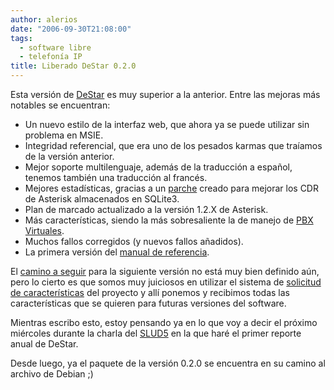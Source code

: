 ```yaml
---
author: alerios
date: "2006-09-30T21:08:00"
tags:
  - software libre
  - telefonía IP
title: Liberado DeStar 0.2.0
---
```


Esta versión de [DeStar](http://destar.berlios.de/) es muy superior a la
anterior. Entre las mejoras más notables se encuentran:

- Un nuevo estilo de la interfaz web, que ahora ya se puede utilizar sin problema en MSIE.
- Integridad referencial, que era uno de los pesados karmas que traíamos de la versión anterior.
- Mejor soporte multilenguaje, además de la traducción a español, tenemos también una traducción al francés.
- Mejores estadísticas, gracias a un [parche](http://bugs.digium.com/view.php?id=7149) creado para mejorar los CDR de Asterisk almacenados en SQLite3.
- Plan de marcado actualizado a la versión 1.2.X de Asterisk.
- Más características, siendo la más sobresaliente la de manejo de [PBX Virtuales](http://destar.berlios.de/manual/x138.html).
- Muchos fallos corregidos (y nuevos fallos añadidos).
- La primera versión del [manual de referencia](http://destar.berlios.de/manual/).

El [camino a seguir](http://openfacts.berlios.de/index-en.phtml?title=DeStarReleasePlan) para la siguiente versión no está muy bien
definido aún, pero lo cierto es que somos muy juiciosos en utilizar el sistema
de [solicitud de
características](http://developer.berlios.de/feature/?group_id=2112) del
proyecto y allí ponemos y recibimos todas las características que se quieren
para futuras versiones del software.

Mientras escribo esto, estoy pensando ya en lo que voy a decir el próximo
miércoles durante la charla del [SLUD5](http://glud.udistrital.edu.co/slud5/)
en la que haré el primer reporte anual de DeStar.

Desde luego, ya el paquete de la versión 0.2.0 se encuentra en su camino al
archivo de Debian ;)
